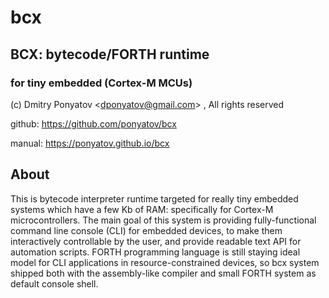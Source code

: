 # bcx
## BCX: bytecode/FORTH runtime
### for tiny embedded (Cortex-M MCUs)

(c) Dmitry Ponyatov <<dponyatov@gmail.com>> , All rights reserved

github: https://github.com/ponyatov/bcx

manual: https://ponyatov.github.io/bcx

## About

This is bytecode interpreter runtime targeted for really tiny embedded systems
which have a few Kb of RAM: specifically for Cortex-M microcontrollers. The main
goal of this system is providing fully-functional command line console (CLI) for 
embedded devices, to make them interactively controllable by the user, and 
provide readable text API for automation scripts. FORTH programming language 
is still staying ideal model for CLI applications in resource-constrained 
devices, so bcx system shipped both with the assembly-like compiler and small 
FORTH system as default console shell.
